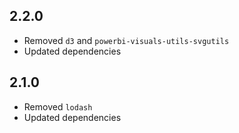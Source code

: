 ## 2.2.0
* Removed `d3` and `powerbi-visuals-utils-svgutils`
* Updated dependencies

## 2.1.0
* Removed `lodash`
* Updated dependencies
